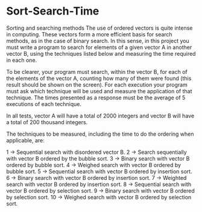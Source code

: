 # Sort-Search-Time
Sorting and searching methods
The use of ordered vectors is quite intense in computing. These vectors form a more efficient basis for search methods, as in the case of binary search. In this sense, in this project you must write a program to search for elements of a given vector A in another vector B, using the techniques listed below and measuring the time required in each one.

To be clearer, your program must search, within the vector B, for each of the elements of the vector A, counting how many of them were found (this result should be shown on the screen). For each execution your program must ask which technique will be used and measure the application of that technique. The times presented as a response must be the average of 5 executions of each technique.

In all tests, vector A will have a total of 2000 integers and vector B will have a total of 200 thousand integers.

The techniques to be measured, including the time to do the ordering when applicable, are:

1 -> Sequential search with disordered vector B.
2 -> Search sequentially with vector B ordered by the bubble sort.
3 -> Binary search with vector B ordered by bubble sort.
4 -> Weighed search with vector B ordered by bubble sort.
5 -> Sequential search with vector B ordered by insertion sort.
6 -> Binary search with vector B ordered by insertion sort.
7 -> Weighted search with vector B ordered by insertion sort.
8 -> Sequential search with vector B ordered by selection sort.
9 -> Binary search with vector B ordered by selection sort.
10 -> Weighed search with vector B ordered by selection sort.
